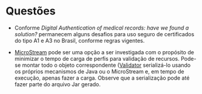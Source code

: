 # Questões

- Conforme _Digital Authentication of medical records: have we found a solution?_
permanecem alguns desafios para uso seguro de certificados do tipo A1 e A3 no Brasil,
conforme regras vigentes.

- [MicroStream](https://microstream.one/) pode ser uma opção a ser investigada 
com o propósito de minimizar o tempo de carga de perfis para validação de recursos.
Pode-se montar todo o objeto correspondente ([Validator](https://github.com/awslabs/fhir-works-on-aws-deployment/blob/mainline/javaHapiValidatorLambda/src/main/java/software/amazon/fwoa/Validator.java) 
serializá-lo usando os próprios mecanismos de Java ou o MicroStream e, em tempo de execução, 
apenas fazer a carga. Observe que a serialização pode até fazer parte do arquivo Jar gerado.
